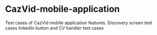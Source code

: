 # CazVid-mobile-application
Test cases of CazVid mobile application features. 
Discovery screen test cases
linkedIn button and CV handler test cases
